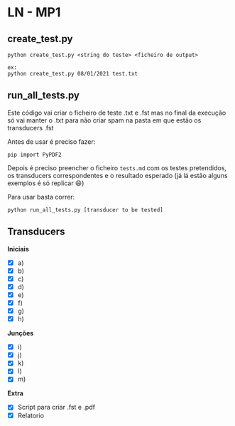 # LN - MP1

## create_test.py
```
python create_test.py <string do teste> <ficheiro de output>

ex:
python create_test.py 08/01/2021 test.txt
```

## run_all_tests.py
Este código vai criar o ficheiro de teste .txt e .fst mas no final da execução só vai manter o .txt para não criar spam na pasta em que estão os transducers .fst

Antes de usar é preciso fazer:
```
pip import PyPDF2
```

Depois é preciso preencher o ficheiro `tests.md` com os testes pretendidos, os transducers correspondentes e o resultado esperado (já lá estão alguns exemplos é só replicar 😄)

Para usar basta correr:
```
python run_all_tests.py [transducer to be tested]
```

## Transducers
**Iniciais**
- [x] a)
- [x] b)
- [x] c)
- [x] d)
- [x] e)
- [x] f)
- [x] g)
- [x] h)

**Junções**
- [x] i)
- [x] j)
- [x] k)
- [x] l)
- [x] m)

**Extra**
- [x] Script para criar .fst e .pdf
- [x] Relatorio
